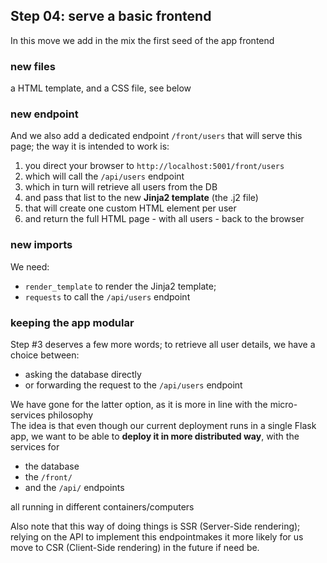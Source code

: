 ## Step 04: serve a basic frontend

In this move we add in the mix the first seed of the app frontend

### new files

a HTML template, and a CSS file, see below

### new endpoint

And we also add a dedicated endpoint `/front/users` that will serve this page; the way it is intended to work is:

1. you direct your browser to `http://localhost:5001/front/users`
1. which will call the `/api/users` endpoint
1. which in turn will retrieve all users from the DB
1. and pass that list to the new **Jinja2 template** (the .j2 file)
1. that will create one custom HTML element per user
1. and return the full HTML page - with all users - back to the browser

### new imports

We need:

- `render_template` to render the Jinja2 template;
- `requests` to call the `/api/users` endpoint

### keeping the app modular

Step #3 deserves a few more words; to retrieve all user details, we have a choice between:

- asking the database directly
- or forwarding the request to the `/api/users` endpoint

We have gone for the latter option, as it is more in line with the micro-services philosophy  
The idea is that even though our current deployment runs in a single Flask app,
we want to be able to **deploy it in more distributed way**, with the services for
- the database
- the `/front/`
- and the `/api/` endpoints

all running in different containers/computers

Also note that this way of doing things is SSR (Server-Side rendering); relying
on the API to implement this endpointmakes it more likely for us move to CSR
(Client-Side rendering) in the future if need be.
